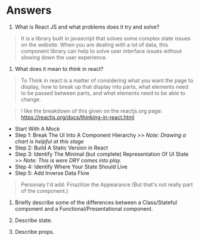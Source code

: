 # Answers

1.  What is React JS and what problems does it try and solve?

> It is a library built in javascript that solves some complex state issues on the website. When you are dealing with a lot of data, this component library can help to solve user interface issues without slowing down the user experience.

1.  What does it mean to _think_ in react?

> To Think in react is a matter of considering what you want the page to display, how to break up that display into parts, what elements need to be passed between parts, and what elements need to be able to change.

> I like the breakdown of this given on the reactjs.org page: https://reactjs.org/docs/thinking-in-react.html

* Start With A Mock
* Step 1: Break The UI Into A Component Hierarchy >> *Note: Drawing a chart is helpful at this stage*
* Step 2: Build A Static Version in React 
* Step 3: Identify The Minimal (but complete) Representation Of UI State >> *Note: This is were DRY comes into play.*
* Step 4: Identify Where Your State Should Live
* Step 5: Add Inverse Data Flow 
> Personaly I'd add: Finazilize the Appearance (But that's not really part of the component.)

1.  Briefly describe some of the differences between a Class/Stateful component and a Functional/Presentational component.

1.  Describe state.

1.  Describe props.
